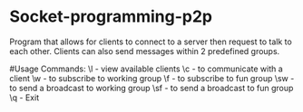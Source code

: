 # Socket-programming-p2p
Program that allows for clients to connect to a server then request to talk to each other. Clients can also send messages within 2 predefined groups.

#Usage
	Commands:
	\l - view available clients
	\c - to communicate with a client
    \w - to subscribe to working group
    \f - to subscribe to fun group
    \sw - to send a broadcast to working group
    \sf - to send a broadcast to fun group
	\q - Exit

